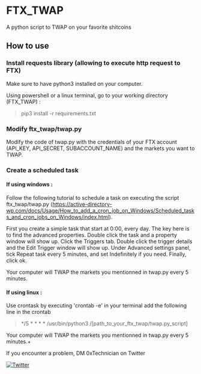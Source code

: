 # FTX_TWAP
A python script to TWAP on your favorite shitcoins


## How to use

### Install requests library (allowing to execute http request to FTX)

Make sure to have python3 installed on your computer.

Using powershell or a linux terminal, go to your working directory (FTX_TWAP) : 

> pip3 install -r requirements.txt

### Modify ftx_twap/twap.py
Modify the code of twap.py with the credentials of your FTX account (API_KEY, API_SECRET, SUBACCOUNT_NAME) and the markets you want to TWAP.

### Create a scheduled task

#### If using windows : 
Follow the following tutorial to schedule a task on executing the script ftx_twap/twap.py (https://active-directory-wp.com/docs/Usage/How_to_add_a_cron_job_on_Windows/Scheduled_tasks_and_cron_jobs_on_Windows/index.html).

First you create a simple task that start at 0:00, every day. 
The key here is to find the advanced properties.
Double click the task and a property window will show up.
Click the Triggers tab.
Double click the trigger details and the Edit Trigger window will show up.
Under Advanced settings panel, tick Repeat task every 5 minutes, and set Indefinitely if you need.
Finally, click ok.

Your computer will TWAP the markets you mentionned in twap.py every 5 minutes.

#### If using linux  :

Use crontask by executing 'crontab -e' in your terminal
add the following line in the crontab
> */5 * * * * /usr/bin/python3 /[path_to_your_ftx_twap/twap.py_script]

Your computer will TWAP the markets you mentionned in twap.py every 5 minutes.+



If you encounter a problem, DM 0xTechnician on Twitter

[![Twitter](https://img.shields.io/twitter/url/https/twitter.com/0xTechnician.svg?style=social&label=Follow%20%0xTechnician)](https://twitter.com/0xTechnician)

